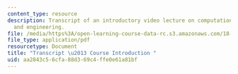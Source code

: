 ```yaml
---
content_type: resource
description: Transcript of an introductory video lecture on computational science
  and engineering.
file: /media/https%3A/open-learning-course-data-rc.s3.amazonaws.com/18-085-computational-science-and-engineering-i-fall-2008/aa2843c56cfa88d369c4ffe0e61a81bf_ocw-18.085-f08-intro_300k.pdf
file_type: application/pdf
resourcetype: Document
title: "Transcript \u2013 Course Introduction "
uid: aa2843c5-6cfa-88d3-69c4-ffe0e61a81bf
---
```

